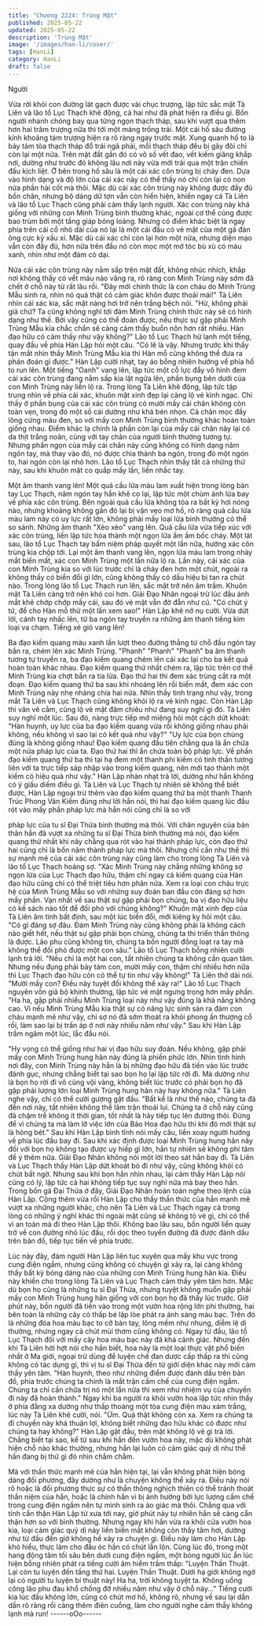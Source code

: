 ```yaml
---
title: "Chương 2224: Trùng Mặt"
published: 2025-05-22
updated: 2025-05-22
description: 'Trùng Mặt'
image: '/images/han-li/cover/'
tags: [HanLi]
category: HanLi
draft: false
---
```


Người

Vừa rời khỏi con đường lát gạch được vài chục trượng, lập tức
sắc mặt Tà Liên và lão tổ Lục Thạch khẽ động, cả hai như đã
phát hiện ra điều gì.
Bốn người nhanh chóng bay qua từng ngọn thạch tháp, sau khi
vượt qua thêm hơn hai trăm trượng nữa thì tới một mảng trống
trải. Một cái hố sâu đường kính khoảng tám trượng hiện ra rõ
ràng ngay trước mặt.
Xung quanh hố to là bảy tám tòa thạch tháp đổ trái ngã phải, mỗi
thạch tháp đều bị gãy đôi chỉ còn lại một nửa. Trên mặt đất gần
đó có vô số vết đao, vết kiếm giăng khắp nơi, dường như trước
đó không lâu nơi này vừa mới trải qua một trận chiến đấu kịch
liệt.
Ở bên trong hố sâu là một cái xác côn trùng bị cháy đen. Dựa vào
hình dạng và độ lớn của cái xác này có thể thấy nó chỉ còn lại có
non nửa phần hài cốt mà thôi.
Mặc dù cái xác côn trùng này không được đầy đủ bốn chân,
nhưng bộ dáng dữ tợn vẫn còn hiển hiện, khiến ngay cả Tà Liên
và lão tổ Lục Thạch cũng phải cảm thấy lạnh người.
Xác con trùng này khá giống với những con Minh Trùng bình
thường khác, ngoài cơ thể cũng được bao trùm bởi một tầng giáp
bóng loáng. Nhưng có điểm khác biệt là ngay phía trên cái cổ nhỏ
dài của nó lại là một cái đầu có vẻ mặt của một gã đàn ông cực kỳ
xấu xí. Mặc dù cái xác chỉ còn lại hơn một nửa, nhưng diện mạo
vẫn còn đầy đủ, hơn nữa trên đầu nó còn mọc một mớ tóc bù xù
có màu xanh, nhìn như một đám cỏ dại.

Nửa cái xác côn trùng này nằm sấp trên mặt đất, không nhúc
nhích, khắp nơi không thấy có vết máu nào văng ra, rõ ràng con
Minh Trùng này sớm đã chết ở chỗ này từ rất lâu rồi.
"Đây mới chính thức là con cháu do Minh Trùng Mẫu sinh ra, nhìn
nó quả thật có cảm giác khôn được thoải mái!" Tà Liên nhìn cái
xác kia, sắc mặt nàng hơi trở nên trắng bệch nói.
"Hừ, không phải giả chứ? Ta cũng không nghĩ tới đám Minh Trùng
chính thức này sẽ có hình dạng như thế. Bởi vậy cũng có thể
đoán được, nếu thực sự gặp phải Minh Trùng Mẫu kia chắc chắn
sẽ càng cảm thấy buồn nôn hơn rất nhiều. Hàn đạo hữu có cảm
thấy như vậy không?" Lão tổ Lục Thạch hừ lạnh một tiếng, quay
đầu về phía Hàn Lập hỏi một câu.
"Có lẽ là vậy. Nhưng trước khi thấy tận mắt nhìn thấy Minh Trùng
Mẫu kia thì Hàn mỗ cũng không thể đưa ra phán đoán gì được."
Hàn Lập cười nhạt, tay áo bỗng nhiên hướng về phía hố to run
lên.
Một tiếng "Oanh" vang lên, lập tức một cỗ lực đẩy vô hình đem
cái xác côn trùng đang nằm sấp kia lật ngửa lên, phần bụng bên
dưới của con Minh Trùng này liền lộ ra.
Trong lòng Tà Liên khẽ động, lập tức tập trung nhìn về phía cái
xác, khuôn mặt xinh đẹp lại càng lộ vẻ kinh ngạc.
Chỉ thấy ở phần bụng của cái xác côn trùng có mười mấy cái
chân không còn toàn vẹn, trong đó một số cái dường như khá
bén nhọn. Cả chân mọc đầy lông cứng màu đen, so với mấy con
Minh Trùng bình thường khác hoàn toàn giống nhau.
Điểm khác lạ chính là phần còn lại của mấy cái chân này lại có da
thịt trắng noãn, cùng với tay chân của người bình thường tương
tự. Nhưng phần ngọn của mấy cái chân này cũng không có hình
dạng năm ngón tay, mà thay vào đó, nó được chia thành ba ngón,
trong đó một ngón to, hai ngón còn lại nhỏ hơn.
Lão tổ Lục Thạch nhìn thấy tất cả những thứ này, sau khi khuôn
mặt co quắp mấy lần, liền nhấc tay.

Một âm thanh vang lên!
Một quả cầu lửa màu lam xuất hiện trong lòng bàn tay Lục Thạch,
năm ngón tay hắn khẽ co lại, lập tức một chùm ánh lửa bay về
phía xác côn trùng.
Bên ngoài quả cầu lửa không tỏa ra bất kỳ hơi nóng nào, nhưng
khoảng không gần đó lại bị vặn vẹo mơ hồ, rõ ràng quả cầu lửa
màu lam này có uy lực rất lớn, không phải mấy loại lửa bình
thường có thể so sánh.
Những âm thanh "Xèo xèo" vang lên. Quả cầu lửa vừa tiếp xúc
với xác côn trùng, liền lập tức hóa thành một ngọn lửa ầm ầm bốc
cháy.
Một lát sau, lão tổ Lục Thạch tay bấm niệm pháp quyết một lần
nữa, hướng xác côn trùng kia chộp tới.
Lại một âm thanh vang lên, ngọn lửa màu lam trong nháy mắt
biến mất, xác con Minh Trùng một lần nữa lộ ra.
Lần này, cái xác của con Minh Trùng kia so với lúc trước chỉ là
cháy đen hơn một chút, ngoài ra không thấy có biến đổi gì lớn,
cũng không thấy có dấu hiệu bị tan ra chút nào.
Trong lòng lão tổ Lục Thạch run lên, sắc mặt trở nên âm trầm.
Khuôn mặt Tà Liên càng trở nên khó coi hơn.
Giải Đạo Nhân ngoại trừ lúc đầu ánh mắt khẽ chớp chớp mấy cái,
sau đó vẻ mặt vẫn đờ đẫn như cũ.
"Có chút ý tứ, để cho Hàn mỗ thử một lần xem sao!" Hàn Lập khẽ
nở nụ cười.
Vừa dứt lời, cánh tay nhấc lên, từ ba ngón tay truyền ra những
âm thanh tiếng kim loại va chạm.
Tiếng xé gió vang lên!

Ba đạo kiếm quang màu xanh lần lượt theo đường thẳng từ chỗ
đầu ngón tay bắn ra, chém lên xác Minh Trùng.
"Phanh" "Phanh" "Phanh" ba âm thanh tương tự truyền ra, ba đạo
kiếm quang chém lên cái xác lại cho ba kết quả hoàn toàn khác
nhau.
Đạo kiếm quang thứ nhất chém ra, lập tức trên cơ thể Minh Trùng
kia chợt bắn ra tia lửa.
Đạo thứ hai thì đem xác trùng cắt ra một đoạn.
Đạo kiếm quang thứ ba sau khi nhoáng lên rồi biến mất, đem xác
con Minh Trùng này nhẹ nhàng chia hai nửa.
Nhìn thấy tình trạng như vậy, trong mắt Tà Liên và Lục Thạch
cũng không khỏi lộ ra vẻ kinh ngạc.
Còn Hàn Lập thì vân vê cằm, cũng lộ vẻ mặt đăm chiêu như đang
suy nghĩ gì đó.
Tà Liên suy nghĩ một lúc. Sau đó, nàng trực tiếp mở miệng hỏi
một cách dứt khoát:
"Hàn huynh, uy lực của ba đạo kiếm quang vừa rồi không giống
nhau phải không, nếu không vì sao lại có kết quả như vậy?"
"Uy lực của bọn chúng đúng là không giống nhau! Đạo kiếm
quang đầu tiên chẳng qua là ẩn chứa một nửa pháp lực của ta.
Đạo thứ hai thì ẩn chứa toàn bộ pháp lực. Về phần đạo kiếm
quang thứ ba thì tại hạ đem một thanh phi kiếm có tinh thần tương
liên với ta trực tiếp sáp nhập vào trong kiếm quang, nên mới tạo
thành một kiếm có hiệu quả như vậy." Hàn Lập nhàn nhạt trả lời,
dường như hắn không có ý giấu diếm điều gì.
Tà Liên và Lục Thạch tự nhiên sẽ không thể biết được, Hàn Lập
ngoại trừ thêm vào đạo kiếm quang thứ ba một thanh Thanh Trúc
Phong Vân Kiếm đúng như lời hắn nói, thì hai đạo kiếm quang lúc
đầu rót vào mấy phần pháp lực mà hắn nói cũng chỉ là so với

pháp lực của tu sĩ Đại Thừa bình thường mà thôi.
Với chân nguyên của bản thân hắn đã vượt xa những tu sĩ Đại
Thừa bình thường mà nói, đạo kiếm quang thứ nhất khi nãy
chẳng qua rót vào hai thành pháp lực, còn đạo thứ hai cũng chỉ là
bốn năm thành pháp lực mà thôi.
Nhưng chỉ cần như thế thì sự mạnh mẽ của cái xác côn trùng này
cũng làm cho trong lòng Tà Liên và lão tổ Lục Thạch hoảng sợ.
"Xác Minh Trùng này chẳng những không sợ ngọn lửa của Lục
Thạch đạo hữu, thậm chí ngay cả kiếm quang của Hàn đạo hữu
cũng chỉ có thể triệt tiêu hơn phân nửa. Xem ra loại con cháu trực
hệ của Minh Trùng Mẫu so với những suy đoán ban đầu còn đáng
sợ hơn mấy phần. Vạn nhất về sau thật sự gặp phải bọn chúng,
ba vị đạo hữu liệu có kế sách nào tốt để đối phó với chúng
không?" Khuôn mặt xinh đẹp của Tà Liên âm tình bất định, sau
một lúc biến đổi, mới kiêng kỵ hỏi một câu.
"Có gì đáng sợ đâu. Đám Minh Trùng này cũng không phải là
không cách nào giết hết, nếu thật sự gặp phải bọn chúng, chúng
ta thi triển thần thông là được. Lão phu cũng không tin, chúng ta
bốn người đồng loạt ra tay mà không thể đối phó được một con
sâu." Lão tổ Lục Thạch bỗng nhiên cười lạnh trả lời.
"Nếu chỉ là một hai con, tất nhiên chúng ta không cần quan tâm.
Nhưng nếu đụng phải bảy tám con, mười mấy con, thậm chí
nhiều hơn nữa thì Lục Thạch đạo hữu còn có thể tự tin như vậy
không!" Tà Liên thở dài nói.
"Mười mấy con? Điều này tuyệt đối không thể xảy ra!" Lão tổ Lục
Thạch nguyên vốn giả bộ khinh thường, lập tức vẻ mặt ngưng
trọng hơn mấy phần.
"Ha ha, gặp phải nhiều Minh Trùng loại này như vậy đúng là khả
năng không cao. Vì nếu Minh Trùng Mẫu kia thật sự có năng lực
sinh sản ra đám con cháu mạnh mẽ như vậy, chỉ sợ nó đã sớm
thoát ra khỏi phong ấn thượng cổ rồi, làm sao lại bị trấn áp ở nơi
này nhiều năm như vậy." Sau khi Hàn Lập trầm ngâm một lúc, lắc
đầu nói.

"Hy vọng có thể giống như hai vị đạo hữu suy đoán. Nếu không,
gặp phải mấy con Minh Trùng hung hãn này đúng là phiền phức
lớn. Nhìn tình hình nơi đây, con Minh Trùng này hẳn là bị những
đạo hữu đã tiến vào lúc trước đánh gục, nhưng chẳng biết tại sao
bọn họ lại lập tức rời đi. Mà dường như là bọn họ rời đi vô cùng
vội vàng, không biết lúc trước có phải bọn họ đã gặp phải lượng
lớn loại Minh Trùng hung hãn này hay không nữa." Tà Liên nghe
vậy, chỉ có thể cười gượng gật đầu.
"Bất kể là như thế nào, chúng ta đã đến nơi này, tất nhiên không
thể lâm trận thoái lui. Chúng ta ở chỗ này cũng đã chậm trễ không
ít thời gian, tốt nhất là hãy tiếp tục lên đường thôi. Đừng để vì
chúng ta mà làm lỡ việc lớn của Bảo Hoa đạo hữu thì khi đó mới
thật sự là hỏng bét." Sau khi Hàn Lập bình tĩnh nói mấy câu, liền
xoay người hướng về phía lúc đầu bay đi.
Sau khi xác định được loại Minh Trùng hung hãn nãy đối với bọn
họ không tạo được uy hiếp gì lớn, hắn tự nhiên sẽ không phí tâm
để ý thêm nữa.
Giải Đạo Nhân không nói một lời theo sát hắn bay đi.
Tà Liên và Lục Thạch thấy Hàn Lập dứt khoát bỏ đi như vậy, cũng
không khỏi có chút bất ngờ.
Nhưng sau khi bọn hắn nhìn nhau, lại cảm thấy Hàn Lập nói cũng
có lý, lập tức cả hai không tiếp tục suy nghĩ nữa mà bay theo hắn.
Trong bốn gã Đại Thừa ở đây, Giải Đạo Nhân hoàn toàn nghe
theo lệnh của Hàn Lập. Cộng thêm vừa rồi Hàn Lập cho thấy thần
thức của hắn mạnh mẽ vượt xa những người khác, cho nên Tà
Liên và Lục Thạch ngay cả trong lòng có những ý nghĩ khác thì
ngoài mặt cũng sẽ không tỏ vẻ gì, chỉ có thể vì an toàn mà đi theo
Hàn Lập thôi.
Không bao lâu sau, bốn người liền quay trở về con đường nhỏ lúc
đầu, rồi dọc theo tuyến đường đã được đánh dấu trên bản đồ,
tiếp tục tiến về phía trước.

Lúc này đây, đám người Hàn Lập liên tục xuyên qua mấy khu vực
trong cung điện ngầm, nhưng cũng không có chuyện gì xảy ra, lại
càng không thấy bất kỳ bóng dáng nào của những con Minh
Trùng hung hãn kia.
Điều này khiến cho trong lòng Tà Liên và Lục Thạch cảm thấy
yêm tâm hơn.
Mặc dù bọn họ cũng là những tu sĩ Đại Thừa, nhưng tuyệt không
muốn gặp phải mấy con Minh Trùng hung hãn giống với con bọn
họ đã thấy lúc trước.
Giờ phút này, bốn người đã tiến vào trong một vườn hoa rộng lớn
phi thường, hai bên toàn là những cây cỏ thấp bé lập lòe phát ra
ánh sáng màu bạc. Trên đó là những đóa hoa màu bạc to cỡ bàn
tay, lông mềm như nhung, diễm lệ dị thường, nhưng ngay cả chút
mùi thơm cũng không có.
Ngay từ đầu, lão tổ Lục Thạch đối với mấy cây hoa màu bạc này
đã khá cảnh giác. Nhưng đến khi Tà Liên hời hợt nói cho hắn
biết, hoa này là một loại thực vật phổ biến nhất ở Ma giới, ngoại
trừ dùng để luyện chế đan dược cấp thấp ra thì cũng không có
tác dụng gì, thì vị tu sĩ Đại Thừa đến từ giới diện khác này mới
cảm thấy yên tâm.
"Hàn huynh, theo như những điểm được đánh dấu trên bản đồ,
phía trước chúng ta chính là mắt trận cấm chế của cung điện
ngầm. Chúng ta chỉ cần chữa trị nó một lần nữa thì xem như
nhiệm vụ của chuyến đi này đã hoàn thành." Ngay khi ba người ra
khỏi vườn hoa lập tức nhìn thấy ở phía đằng xa dường như thấp
thoáng một tòa cung điện màu xám trắng, lúc này Tà Liên khẽ
cười, nói.
"Ừm. Quả thật không còn xa. Xem ra chúng ta đi chuyến này khá
thuận lợi, không biết những đạo hữu khác có được như chúng ta
hay không?" Hàn Lập gật đầu, trên mặt không lộ vẻ gì trả lời.
Chẳng biết tại sao, kể từ sau khi hắn đến vườn hoa này, mặc dù
không phát hiện chỗ nào khác thường, nhưng hắn lại luôn có cảm
giác quỷ dị như thể hắn đang bị thứ gì đó nhìn chằm chằm.

Mà với thần thức mạnh mẽ của hắn hiện tại, lại vẫn không phát
hiện bóng dáng đối phương, đây dường như là chuyện không thể
xảy ra.
Điều này nói rõ hoặc là đối phương thực sự có thần thông nghịch
thiên có thể tránh thoát thần niệm của hắn, hoặc là chính hắn vì bị
ảnh hưởng bởi lực lượng cấm chế trong cung điện ngầm nên tự
mình sinh ra ảo giác mà thôi.
Chẳng qua với tính cẩn thận Hàn Lập từ xưa tới nay, giờ phút này
tự nhiên hắn sẽ càng cẩn thận hơn so với bình thường. Nhưng
ngay khi hắn vừa ra khỏi cửa vườn hoa kia, loại cảm giác quỷ dị
này liền biến mất không còn thấy tăm hơi, dường như từ đầu đến
giờ không hề xảy ra chuyện gì.
Điều này làm cho Hàn Lập khó hiểu, thực làm cho đầu óc hắn có
chút lẫn lộn.
Cùng lúc đó, trong một hang động tăm tối sâu bên dưới cung điện
ngầm, một bóng người lúc ẩn lúc hiện bỗng nhiên phát ra tiếng
cười âm hiểm trầm thấp:
"Luyện Thần Thuật. Lại còn tu luyện đến tầng thứ hai. Luyện
Thần Thuật. Dưới hạ giới không ngờ lại có người tu luyện bí thuật
này! Ha ha, trời không tuyệt ta. Không uổng công lão phu đau khổ
chống đỡ nhiều năm như vậy ở chỗ này..."
Tiếng cười kia lúc đầu không lớn, cũng có chút mơ hồ, không rõ,
nhưng về sau lại dần dần rõ ràng rồi càng thêm điên cuồng, làm
cho người nghe cảm thấy không lạnh mà run!
------oOo------
